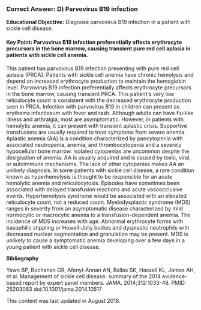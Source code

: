 
### Correct Answer: D) Parvovirus B19 infection 

**Educational Objective:** Diagnose parvovirus B19 infection in a patient with sickle cell disease.

#### **Key Point:** Parvovirus B19 infection preferentially affects erythrocyte precursors in the bone marrow, causing transient pure red cell aplasia in patients with sickle cell anemia.

This patient has parvovirus B19 infection presenting with pure red cell aplasia (PRCA). Patients with sickle cell anemia have chronic hemolysis and depend on increased erythrocyte production to maintain the hemoglobin level. Parvovirus B19 infection preferentially affects erythrocyte precursors in the bone marrow, causing transient PRCA. This patient's very low reticulocyte count is consistent with the decreased erythrocyte production seen in PRCA. Infection with parvovirus B19 in children can present as erythema infectiosum with fever and rash. Although adults can have flu-like illness and arthralgia, most are asymptomatic. However, in patients with hemolytic anemia, it can present with transient aplastic crisis. Supportive transfusions are usually required to treat symptoms from severe anemia.
Aplastic anemia (AA) is a condition characterized by pancytopenia with associated neutropenia, anemia, and thrombocytopenia and a severely hypocellular bone marrow. Isolated cytopenias are uncommon despite the designation of anemia. AA is usually acquired and is caused by toxic, viral, or autoimmune mechanisms. The lack of other cytopenias makes AA an unlikely diagnosis.
In some patients with sickle cell disease, a rare condition known as hyperhemolysis is thought to be responsible for an acute hemolytic anemia and reticulocytosis. Episodes have sometimes been associated with delayed transfusion reactions and acute vasoocclusive events. Hyperhemolysis syndrome would be associated with an elevated reticulocyte count, not a reduced count.
Myelodysplastic syndrome (MDS) ranges in severity from an asymptomatic disease characterized by mild normocytic or macrocytic anemia to a transfusion-dependent anemia. The incidence of MDS increases with age. Abnormal erythrocyte forms with basophilic stippling or Howell-Jolly bodies and dysplastic neutrophils with decreased nuclear segmentation and granulation may be present. MDS is unlikely to cause a symptomatic anemia developing over a few days in a young patient with sickle cell disease.

**Bibliography**

Yawn BP, Buchanan GR, Afenyi-Annan AN, Ballas SK, Hassell KL, James AH, et al. Management of sickle cell disease: summary of the 2014 evidence-based report by expert panel members. JAMA. 2014;312:1033-48. PMID: 25203083 doi:10.1001/jama.2014.10517

This content was last updated in August 2018.